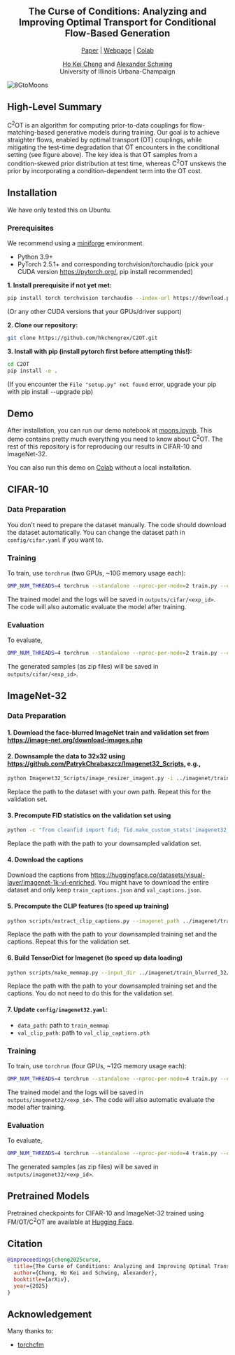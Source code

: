 <div align="center">
<p align="center">
  <h2>The Curse of Conditions: Analyzing and Improving Optimal Transport for Conditional Flow-Based Generation</h2>
  <a href="https://arxiv.org/abs/2503.10636">Paper</a> | <a href="https://hkchengrex.github.io/C2OT">Webpage</a> | <a href="https://colab.research.google.com/drive/1uhYPqnGlPoMTEqEgzpPvFQEcnr0faSBA?usp=sharing">Colab</a> 
</p>
<p>
<a href="https://hkchengrex.github.io/">Ho Kei Cheng</a> and 
<a href="https://www.alexander-schwing.de/">Alexander Schwing</a>
<br>
University of Illinois Urbana-Champaign
</p>
</div>

![8GtoMoons](https://imgur.com/bcmTUiE.png)

## High-Level Summary

C<sup>2</sup>OT is an algorithm for computing prior-to-data couplings for flow-matching-based generative models during training.
Our goal is to achieve straighter flows, enabled by optimal transport (OT) couplings, while mitigating the test-time degradation that OT encounters in the conditional setting (see figure above).
The key idea is that OT samples from a condition-skewed prior distribution at test time, whereas C<sup>2</sup>OT unskews the prior by incorporating a condition-dependent term into the OT cost.


## Installation

We have only tested this on Ubuntu.

### Prerequisites

We recommend using a [miniforge](https://github.com/conda-forge/miniforge) environment.

- Python 3.9+
- PyTorch 2.5.1+ and corresponding torchvision/torchaudio (pick your CUDA version https://pytorch.org/, pip install recommended)

**1. Install prerequisite if not yet met:**

```bash
pip install torch torchvision torchaudio --index-url https://download.pytorch.org/whl/cu118 --upgrade
```

(Or any other CUDA versions that your GPUs/driver support)

<!-- ```
conda install -c conda-forge 'ffmpeg<7
```
(Optional, if you use miniforge and don't already have the appropriate ffmpeg) -->

**2. Clone our repository:**

```bash
git clone https://github.com/hkchengrex/C2OT.git
```

**3. Install with pip (install pytorch first before attempting this!):**

```bash
cd C2OT
pip install -e .
```

(If you encounter the `File "setup.py" not found` error, upgrade your pip with pip install --upgrade pip)

## Demo

After installation, you can run our demo notebook at [moons.ipynb](moons.ipynb). 
This demo contains pretty much everything you need to know about C<sup>2</sup>OT.
The rest of this repository is for reproducing our results in CIFAR-10 and ImageNet-32.

You can also run this demo on [Colab](https://colab.research.google.com/drive/1uhYPqnGlPoMTEqEgzpPvFQEcnr0faSBA?usp=sharing) without a local installation.


## CIFAR-10

### Data Preparation

You don't need to prepare the dataset manually. The code should download the dataset automatically. You can change the dataset path in `config/cifar.yaml` if you want to.

### Training

To train, use `torchrun` (two GPUs, ~10G memory usage each):

```bash
OMP_NUM_THREADS=4 torchrun --standalone --nproc-per-node=2 train.py --config-name=cifar  exp_id=<some unqiue experiment identifier> fm_type=<fm/ot/c2ot>
```

The trained model and the logs will be saved in `outputs/cifar/<exp_id>`.
The code will also automatic evaluate the model after training.

### Evaluation

To evaluate, 
```bash
OMP_NUM_THREADS=4 torchrun --standalone --nproc-per-node=2 train.py --config-name=cifar  exp_id=<some unqiue experiment identifier> checkpoint=<path to the pretrained checkpoint>
```

The generated samples (as zip files) will be saved in `outputs/cifar/<exp_id>`.


## ImageNet-32

### Data Preparation


#### 1. Download the face-blurred ImageNet train and validation set from https://image-net.org/download-images.php
#### 2. Downsample the data to 32x32 using https://github.com/PatrykChrabaszcz/Imagenet32_Scripts, e.g., 
```bash
python Imagenet32_Scripts/image_resizer_imagent.py -i ../imagenet/train_blurred -o ../imagenet/train_blurred_32 -s 32 -a box  -r -j 10 
```
Replace the path to the dataset with your own path. Repeat this for the validation set.

#### 3. Precompute FID statistics on the validation set using
```bash
python -c "from cleanfid import fid; fid.make_custom_stats('imagenet32_val', '../imagenet/train_blurred_32/box', mode='legacy_tensorflow', num_workers=16, batch_size=256)"
```
Replace the path with the path to your downsampled validation set. 

#### 4. Download the captions
Download the captions from https://huggingface.co/datasets/visual-layer/imagenet-1k-vl-enriched. You might have to download the entire dataset and only keep `train_captions.json` and `val_captions.json`.

#### 5. Precompute the CLIP features (to speed up training)
```bash
python scripts/extract_clip_captions.py --imagenet_path ../imagenet/train_blurred_32/box --caption_path ../imagenet-1k-vl-enriched/train_captions.json --output_path ../imagenet/train_clip_captions.pth
```
Replace the path with the path to your downsampled training set and the captions.
Repeat this for the validation set.

#### 6. Build TensorDict for Imagenet (to speed up data loading)
```bash
python scripts/make_memmap.py --input_dir ../imagenet/train_blurred_32/box --output_dir ../imagenet/train_blurred_32/train_memmap --clip_features ../imagenet/train_clip_captions.pth
```
Replace the path with the path to your downsampled training set and the captions.
You do not need to do this for the validation set.

#### 7. Update `config/imagenet32.yaml`:
- `data_path`: path to `train_memmap`
- `val_clip_path`: path to `val_clip_captions.pth`


### Training
To train, use `torchrun` (four GPUs, ~12G memory usage each):

```bash
OMP_NUM_THREADS=4 torchrun --standalone --nproc-per-node=4 train.py --config-name=imagenet32 exp_id=<some unqiue experiment identifier> fm_type=<fm/ot/c2ot>
```

The trained model and the logs will be saved in `outputs/imagenet32/<exp_id>`.
The code will also automatic evaluate the model after training.

### Evaluation
To evaluate, 
```bash
OMP_NUM_THREADS=4 torchrun --standalone --nproc-per-node=4 train.py --config-name=imagenet32 exp_id=<some unqiue experiment identifier> checkpoint=<path to the pretrained checkpoint>
```
The generated samples (as zip files) will be saved in `outputs/imagenet32/<exp_id>`.

## Pretrained Models

Pretrained checkpoints for CIFAR-10 and ImageNet-32 trained using FM/OT/C<sup>2</sup>OT are available at [Hugging Face](https://huggingface.co/collections/hkchengrex/c2ot-682d1cbaf0ed156975dfe1a8).

## Citation

```bibtex
@inproceedings{cheng2025curse,
  title={The Curse of Conditions: Analyzing and Improving Optimal Transport for Conditional Flow-Based Generation},
  author={Cheng, Ho Kei and Schwing, Alexander},
  booktitle={arXiv},
  year={2025}
}
```

## Acknowledgement

Many thanks to:
- [torchcfm](https://github.com/atong01/conditional-flow-matching)
